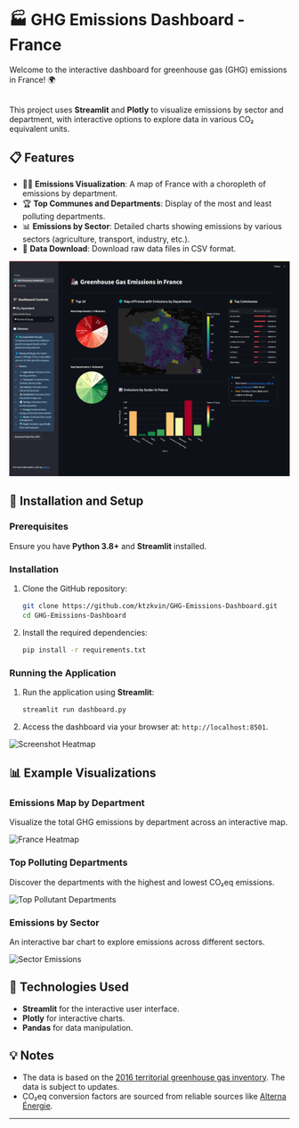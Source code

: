 # 🏭 GHG Emissions Dashboard - France

Welcome to the interactive dashboard for greenhouse gas (GHG) emissions in France! 🌍 <br><br>

This project uses **Streamlit** and **Plotly** to visualize emissions by sector and department, with interactive options to explore data in various CO₂ equivalent units.

## 📋 Features

- 😶‍🌫️ **Emissions Visualization**: A map of France with a choropleth of emissions by department.
- 🏆 **Top Communes and Departments**: Display of the most and least polluting departments.
- 📊 **Emissions by Sector**: Detailed charts showing emissions by various sectors (agriculture, transport, industry, etc.).
- 💾 **Data Download**: Download raw data files in CSV format.

![Dashboard Screenshot](screenshots/dashboard_overview.png)

## 🚀 Installation and Setup

### Prerequisites

Ensure you have **Python 3.8+** and **Streamlit** installed.

### Installation

1. Clone the GitHub repository:

   ```bash
   git clone https://github.com/ktzkvin/GHG-Emissions-Dashboard.git
   cd GHG-Emissions-Dashboard

2. Install the required dependencies:

   ```bash
   pip install -r requirements.txt

### Running the Application

1. Run the application using **Streamlit**:

   ```bash
   streamlit run dashboard.py

2. Access the dashboard via your browser at: `http://localhost:8501`.

![Screenshot Heatmap](screenshots/heatmap_emissions.png)

## 📊 Example Visualizations

### Emissions Map by Department

Visualize the total GHG emissions by department across an interactive map.

![France Heatmap](screenshots/france_heatmap.png)

### Top Polluting Departments

Discover the departments with the highest and lowest CO₂eq emissions.

![Top Pollutant Departments](screenshots/top_pollutants.png)

### Emissions by Sector

An interactive bar chart to explore emissions across different sectors.

![Sector Emissions](screenshots/sector_emissions.png)

## 🧩 Technologies Used

- **Streamlit** for the interactive user interface.
- **Plotly** for interactive charts.
- **Pandas** for data manipulation.

## 💡 Notes

- The data is based on the [2016 territorial greenhouse gas inventory](https://www.data.gouv.fr/fr/datasets/inventaire-de-gaz-a-effet-de-serre-territorialise/). The data is subject to updates.
- CO₂eq conversion factors are sourced from reliable sources like [Alterna Énergie](https://www.alterna-energie.fr/blog-article/1-tonne-de-co2-equivalent-comprendre-cet-indice#:~:text=Le%20terme%20%E2%80%9CCO%E2%82%82%20%C3%A9quivalent%E2%80%9D%20(,%2C%20protoxyde%20d\'azote%E2%80%A6)).

---
